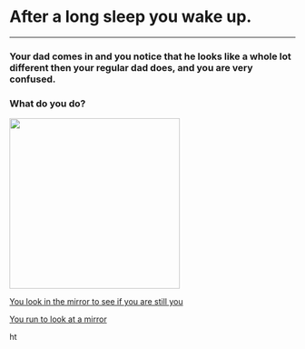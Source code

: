# After a long sleep you wake up.
---

### Your dad comes in and you notice that he looks like a whole lot different then your regular dad does, and you are very confused.

### What do you do?


<img src="https://github.com/fatjond0413/CYOA/assets/146867501/55184801-21e9-419a-b609-9d2eb2031ca0" width="300" right="400" > 



[You look in the mirror to see if you are still you](you.md)

[You run to look at a mirror](alien.md)

ht
